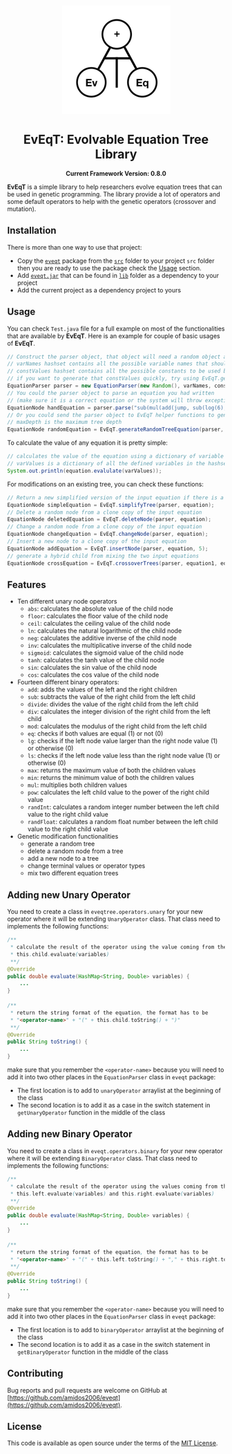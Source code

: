 <p align="center">
	<img src="eveqt_logo.png"/>
</p>
<h1 align="center">
	EvEqT: Evolvable Equation Tree Library
</h1>
<p align="center">
  <b>Current Framework Version: 0.8.0</b>
</p>

**EvEqT** is a simple library to help researchers evolve equation trees that can be used in genetic programming. The library provide a lot of operators and some default operators to help with the genetic operators (crossover and mutation).

## Installation
There is more than one way to use that project:
- Copy the [`eveqt`](https://github.com/amidos2006/eveqt/tree/master/src/eveqt) package from the [`src`](https://github.com/amidos2006/eveqt/tree/master/src) folder to your project `src` folder then you are ready to use the package check the [Usage](https://github.com/amidos2006/eveqt#usage) section.
- Add [`eveqt.jar`]() that can be found in [`lib`]() folder as a dependency to your project
- Add the current project as a dependency project to yours

## Usage
You can check `Test.java` file for a full example on most of the functionalities that are available by **EvEqT**. Here is an example for couple of basic usages of **EvEqT**.
```java
// Construct the parser object, that object will need a random object and two hashset
// varNames hashset contains all the possible variable names that should be used in the equation
// constValues hashset contains all the possible constants to be used by the system
// if you want to generate that constValues quickly, try using EvEqT.generateConstants(20, 1000);
EquationParser parser = new EquationParser(new Random(), varNames, constValues);
// You could the parser object to parse an equation you had written
// (make sure it is a correct equation or the system will throw exceptions at you)
EquationNode handEquation = parser.parse("sub(mul(add(jump, sub(log(6), 20)),dash),attack)");
// Or you could send the parser object to EvEqT helper functions to generate a random equation tree
// maxDepth is the maximum tree depth
EquationNode randomEquation = EvEqT.generateRandomTreeEquation(parser, maxDepth);
```

To calculate the value of any equation it is pretty simple:
```java
// calculates the value of the equation using a dictionary of variable values
// varValues is a dictionary of all the defined variables in the hashset in the parser and their double value
System.out.println(equation.evalulate(varValues));
```

For modifications on an existing tree, you can check these functions:
```java
// Return a new simplified version of the input equation if there is a group of nodes that are constant
EquationNode simpleEquation = EvEqT.simplifyTree(parser, equation);
// Delete a random node from a clone copy of the input equation
EquationNode deletedEquation = EvEqT.deleteNode(parser, equation);
// Change a random node from a clone copy of the input equation
EquationNode changeEquation = EvEqT.changeNode(parser, equation);
// Insert a new node to a clone copy of the input equation
EquationNode addEquation = EvEqT.insertNode(parser, equation, 5);
// generate a hybrid child from mixing the two input equations
EquationNode crossEquation = EvEqT.crossoverTrees(parser, equation1, equation2);
```

## Features
- Ten different unary node operators
	- `abs`: calculates the absolute value of the child node
	- `floor`: calculates the floor value of the child node
	- `ceil`: calculates the ceiling value of the child node
	- `ln`: calculates the natural logarithmic of the child node
	- `neg`: calculates the additive inverse of the child node
	- `inv`: calculates the multiplicative inverse of the child node
	- `sigmoid`: calculates the sigmoid value of the child node
	- `tanh`: calculates the tanh value of the child node
	- `sin`: calculates the sin value of the child node
	- `cos`: calculates the cos value of the child node
- Fourteen different binary operators:
	- `add`: adds the values of the left and the right children
	- `sub`: subtracts the value of the right child from the left child
	- `divide`: divides the value of the right child from the left child
	- `div`: calculates the integer division of the right child from the left child
	- `mod`: calculates the modulus of the right child from the left child
	- `eq`: checks if both values are equal (1) or not (0)
	- `lg`: checks if the left node value larger than the right node value (1) or otherwise (0)
	- `ls`: checks if the left node value less than the right node value (1) or otherwise (0)
	- `max`: returns the maximum value of both the children values
	- `min`: returns the minimum value of both the children values
	- `mul`: multiplies both children values
	- `pow`: calculates the left child value to the power of the right child value
	- `randInt`: calculates a random integer number between the left child value to the right child value
	- `randFloat`: calculates a random float number between the left child value to the right child value
- Genetic modification functionalities
	- generate a random tree
	- delete a random node from a tree
	- add a new node to a tree
	- change terminal values or operator types
	- mix two different equation trees

## Adding new Unary Operator
You need to create a class in `eveqtree.operators.unary` for your new operator where it will be extending `UnaryOperator` class. That class need to implements the following functions:
```java
/**
 * calculate the result of the operator using the value coming from the child node
 * this.child.evaluate(variables)
 **/
@Override
public double evaluate(HashMap<String, Double> variables) {
	...
}

/**
 * return the string format of the equation, the format has to be
 * "<operator-name>" + "(" + this.child.toString() + ")"
 **/
@Override
public String toString() {
	...
}
```
make sure that you remember the `<operator-name>` because you will need to add it into two other places in the `EquationParser` class in `eveqt` package:
- The first location is to add <operator-name> to `unaryOperator` arraylist at the beginning of the class
- The second location is to add it as a case in the switch statement in `getUnaryOperator` function in the middle of the class

## Adding new Binary Operator
You need to create a class in `eveqt.operators.binary` for your new operator where it will be extending `BinaryOperator` class. That class need to implements the following functions:
```java
/**
 * calculate the result of the operator using the values coming from the children node
 * this.left.evaluate(variables) and this.right.evaluate(variables)
 **/
@Override
public double evaluate(HashMap<String, Double> variables) {
	...
}

/**
 * return the string format of the equation, the format has to be
 * "<operator-name>" + "(" + this.left.toString() + "," + this.right.toString() + ")"
 **/
@Override
public String toString() {
	...
}
```
make sure that you remember the `<operator-name>` because you will need to add it into two other places in the `EquationParser` class in `eveqt` package:
- The first location is to add <operator-name> to `binaryOperator` arraylist at the beginning of the class
- The second location is to add it as a case in the switch statement in `getBinaryOperator` function in the middle of the class


## Contributing
Bug reports and pull requests are welcome on GitHub at [https://github.com/amidos2006/eveqt](https://github.com/amidos2006/eveqt).

## License
This code is available as open source under the terms of the [MIT License](https://opensource.org/licenses/MIT).
